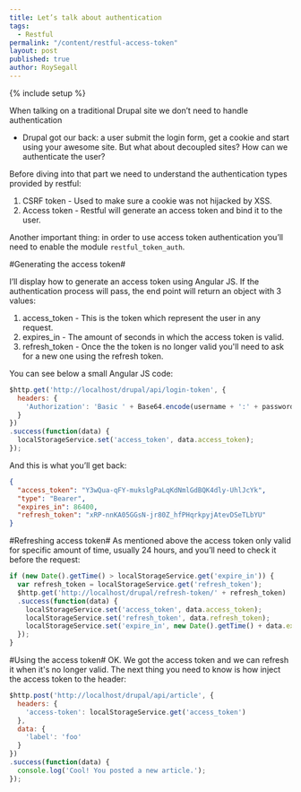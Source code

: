 ```yaml
---
title: Let’s talk about authentication
tags:
  - Restful
permalink: "/content/restful-access-token"
layout: post
published: true
author: RoySegall
---
```


{% include setup %}

When talking on a traditional Drupal site we don’t need to handle authentication
- Drupal got our back: a user submit the login form, get a cookie and start
using your awesome site. But what about decoupled sites? How can we authenticate
the user?

Before diving into that part we need to understand the authentication types
provided by restful:

  1. CSRF token - Used to make sure a cookie was not hijacked by XSS.
  2. Access token - Restful will generate an access token and bind it to the
  user.

<!-- more -->

Another important thing: in order to use access token authentication you’ll need
to enable the module `restful_token_auth`.

#Generating the access token#

I’ll display how to generate an access token using Angular JS. If the
authentication process will pass, the end point will return an object with 3
values:

  1. access_token - This is the token which represent the user in any request.
  2. expires_in - The amount of seconds in which the access token is valid.
  3. refresh_token - Once the the token is no longer valid you'll need to ask
  for a new one using the refresh token.

You can see below a small Angular JS code:

```javascript
$http.get('http://localhost/drupal/api/login-token', {
  headers: {
    'Authorization': 'Basic ' + Base64.encode(username + ':' + password)
  }
})
.success(function(data) {
  localStorageService.set('access_token', data.access_token);
});
```

And this is what you’ll get back:

```json
{
  "access_token": "Y3wQua-qFY-mukslgPaLqKdNmlGdBQK4dly-UhlJcYk",
  "type": "Bearer",
  "expires_in": 86400,
  "refresh_token": "xRP-nnKA05GGsN-jr80Z_hfPHqrkpyjAtevDSeTLbYU"
}
```

#Refreshing access token#
As mentioned above the access token only valid for specific amount of time,
usually 24 hours, and you’ll need to check it before the request:

```javascript
if (new Date().getTime() > localStorageService.get('expire_in')) {
  var refresh_token = localStorageService.get('refresh_token');
  $http.get('http://localhost/drupal/refresh-token/' + refresh_token)
  .success(function(data) {
    localStorageService.set('access_token', data.access_token);
    localStorageService.set('refresh_token', data.refresh_token);
    localStorageService.set('expire_in', new Date().getTime() + data.expires_in);
  });
}
```

#Using the access token#
OK. We got the access token and we can refresh it when it's no longer valid. The
next thing you need to know is how inject the access token to the header:

```javascript
$http.post('http://localhost/drupal/api/article', {
  headers: {
    'access-token': localStorageService.get('access_token')
  },
  data: {
    'label': 'foo'
  }
})
.success(function(data) {
  console.log('Cool! You posted a new article.');
});
```
